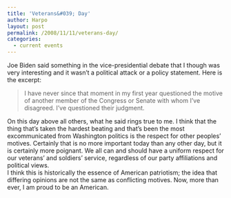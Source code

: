 ```yaml
---
title: 'Veterans&#039; Day'
author: Harpo
layout: post
permalink: /2008/11/11/veterans-day/
categories:
  - current events
---
```

Joe Biden said something in the vice-presidential debate that I though was very interesting and it wasn&#8217;t a political attack or a policy statement. Here is the excerpt:

> I have never since that moment in my first year questioned the motive of another member of the Congress or Senate with whom I&#8217;ve disagreed. I&#8217;ve questioned their judgment.

On this day above all others, what he said rings true to me. I think that the thing that&#8217;s taken the hardest beating and that&#8217;s been the most excommunicated from Washington politics is the respect for other peoples&#8217; motives. Certainly that is no more important today than any other day, but it is certainly more poignant. We all can and should have a uniform respect for our veterans&#8217; and soldiers&#8217; service, regardless of our party affiliations and political views.  
I think this is historically the essence of American patriotism; the idea that differing opinions are not the same as conflicting motives. Now, more than ever, I am proud to be an American.